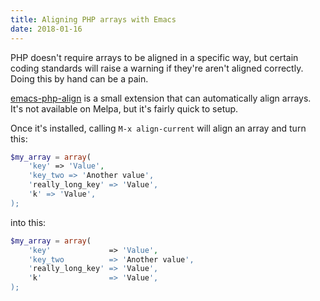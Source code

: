 ```yaml
---
title: Aligning PHP arrays with Emacs
date: 2018-01-16
---
```


PHP doesn't require arrays to be aligned in a specific way, but certain coding
standards will raise a warning if they're aren't aligned correctly. Doing this
by hand can be a pain.

[emacs-php-align](https://github.com/tetsujin/emacs-php-align) is a small
extension that can automatically align arrays. It's not available on Melpa, but
it's fairly quick to setup.

Once it's installed, calling `M-x align-current` will align an array and turn this:

```php
$my_array = array(
    'key' => 'Value',
    'key_two => 'Another value',
    'really_long_key' => 'Value',
    'k' => 'Value',
);
```

into this:

```php
$my_array = array(
    'key'             => 'Value',
    'key_two          => 'Another value',
    'really_long_key' => 'Value',
    'k'               => 'Value',
);
```
